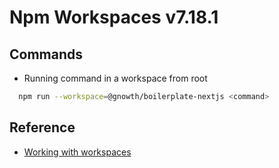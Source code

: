 # Npm Workspaces v7.18.1

## Commands

- Running command in a workspace from root

```bash
  npm run --workspace=@gnowth/boilerplate-nextjs <command>
```

## Reference

- [Working with workspaces](https://docs.npmjs.com/cli/v7/using-npm/workspaces)
